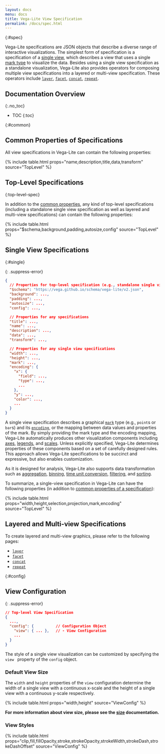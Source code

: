 ```yaml
---
layout: docs
menu: docs
title: Vega-Lite View Specification
permalink: /docs/spec.html
---
```


{:#spec}

Vega-Lite specifications are JSON objects that describe a diverse range of interactive visualizations.  The simplest form of specification is a specification of a [single view](#single), which describes a view that uses a single [mark type](mark.html) to visualize the data.  Besides using a single view specification as a standalone visualization, Vega-Lite also provides operators for composing multiple view specifications into a layered or multi-view specification.
These operators include [`layer`](layer.html), [`facet`](facet.html), [`concat`](concat.html), [`repeat`](repeat.html).

## Documentation Overview
{:.no_toc}

* TOC
{:toc}


{:#common}
## Common Properties of Specifications

All view specifications in Vega-Lite can contain the following properties:

{% include table.html props="name,description,title,data,transform" source="TopLevel<FacetedUnitSpec>" %}

## Top-Level Specifications
{:top-level-spec}

In addition to the [common properties](#common), any kind of top-level specifications (including a standalone single view specification as well as layered and multi-view specifications) can contain the following properties:

{% include table.html props="$schema,background,padding,autosize,config" source="TopLevel<FacetedUnitSpec>" %}


## Single View Specifications
{:#single}

{: .suppress-error}
```json
{
  // Properties for top-level specification (e.g., standalone single view specifications)
  "$schema": "https://vega.github.io/schema/vega-lite/v2.json",
  "background": ...,
  "padding": ...,
  "autosize": ...,
  "config": ...,

  // Properties for any specifications
  "title": ...,
  "name": ...,
  "description": ...,
  "data": ...,
  "transform": ...,

  // Properties for any single view specifications
  "width": ...,
  "height": ...,
  "mark": ...,
  "encoding": {
    "x": {
      "field": ...,
      "type": ...,
      ...
    },
    "y": ...,
    "color": ...,
    ...
  }
}
```

A single view specification describes a graphical [`mark`](mark.html) type (e.g., `point`s or `bar`s) and its [`encoding`](encoding.html), or the mapping between data values and properties of the mark. By simply providing the mark type and the encoding mapping, Vega-Lite automatically produces other visualization components including [axes](axis.html), [legends](legend.html), and [scales](scale.html). Unless explicitly specified, Vega-Lite determines properties of these components based on a set of carefully designed rules. This approach allows Vega-Lite specifications to be succinct and expressive, but also enables customization.

As it is designed for analysis, Vega-Lite also supports data transformation such as [aggregation](aggregate.html), [binning](bin.html), [time unit conversion](timeunit.html), [filtering](transform.html), and [sorting](sort.html).

To summarize, a single-view specification in Vega-Lite can have the following properties (in addition to [common properties of a specification](#common)):

{% include table.html props="width,height,selection,projection,mark,encoding" source="TopLevel<FacetedUnitSpec>" %}

## Layered and Multi-view Specifications

To create layered and multi-view graphics, please refer to the following pages:

- [`layer`](layer.html)
- [`facet`](facet.html)
- [`concat`](concat.html)
- [`repeat`](repeat.html)



{:#config}
## View Configuration

{: .suppress-error}
```json
// Top-level View Specification
{
  ...,
  "config": {          // Configuration Object
    "view": { ... },   // - View Configuration
    ...
  }
}
```

The style of a single view visualization can be customized by specifying the `view ` property of the `config` object.

### Default View Size

The `width` and `height` properties of the `view` configuration determine the width of a single view with a continuous x-scale and the height of a single view with a continuous y-scale respectively.

{% include table.html props="width,height" source="ViewConfig" %}

**For more information about view size, please see the [size](size.html) documentation.**

### View Styles

{% include table.html props="clip,fill,fillOpacity,stroke,strokeOpacity,strokeWidth,strokeDash,strokeDashOffset" source="ViewConfig" %}
